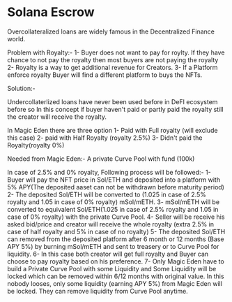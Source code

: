 
# Solana Escrow

Overcollateralized loans are widely famous in the Decentralized Finance world. 

Problem with Royalty:-
1- Buyer does not want to pay for roylty. If they have chance to not pay the royalty then most buyers are not paying the royalty </br>
2- Royalty is a way to get additional revenue for Creators. 
3- If a Platform enforce royalty Buyer will find a different platform to buys the NFTs.

Solution:-

Undercollaterlized loans have never been used before in DeFI ecosystem before so In this concept if buyer haven't paid or partly paid the royalty still the creator will receive the royalty.

In Magic Eden there are three option
1- Paid with Full royalty (will exclude this case)
2- paid with Half Royalty (royalty 2.5%)
3- Didn't paid the Royalty(royalty 0%)

Needed from Magic Eden:-
A private Curve Pool with fund (100k)

In case of 2.5% and 0% royalty, Following process will be followed:-
1- Buyer will pay the NFT price in Sol/ETH and deposited into a platform with 5% APY(The deposited aaset can not be withdrawn before maturity period)
2- The deposited Sol/ETH will be converted to (1.025 in case of 2.5% royalty and 1.05 in case of 0% royalty) mSol/mETH.
3- mSol/mETH will be converted to equivalent Sol/ETH(1.025 in case of 2.5% royalty and 1.05 in case of 0% royalty) with the private Curve Pool.
4- Seller will be receive his asked bid/price and creator will receive the whole royalty (extra 2.5% in case of half royalty and 5% in case of no royalty) 
5- The deposited Sol/ETH can removed from the deposited platform after 6 month or 12 months (Base APY 5%) by burning mSol/mETH and sent to treasery or to Curve Pool for liquidity.
6- In this case both creator will get full royalty and Buyer can choose to pay royalty based on his preference.
7- Only Magic Eden have to build a Private Curve Pool with some Liquidity and Some Liquidity will be locked which can be removed within 6/12 months with original value. In this nobody looses, only some liquidity (earning APY 5%) from Magic Eden will be locked. They can remove liquidity from Curve Pool anytime.
